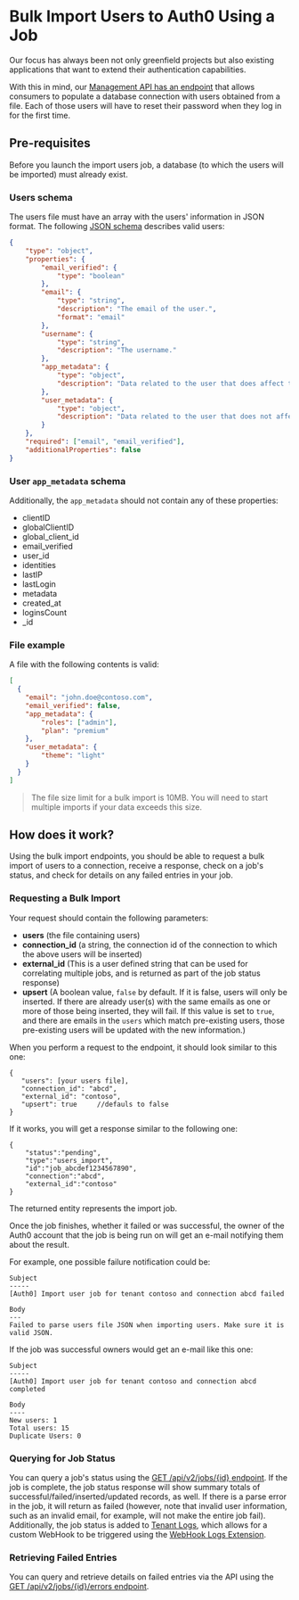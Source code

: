 # Bulk Import Users to Auth0 Using a Job

Our focus has always been not only greenfield projects but also existing applications that want to extend their authentication capabilities.

With this in mind, our [Management API has an endpoint](/api/management/v2#!/Jobs/post_users_imports) that allows consumers to populate a database connection with users obtained from a file. Each of those users will have to reset their password when they log in for the first time.

## Pre-requisites

Before you launch the import users job, a database (to which the users will be imported) must already exist.

### Users schema
The users file must have an array with the users' information in JSON format. The following [JSON schema](http://json-schema.org) describes valid users:

```json
{
    "type": "object",
    "properties": {
        "email_verified": {
            "type": "boolean"
        },
        "email": {
            "type": "string",
            "description": "The email of the user.",
            "format": "email"
        },
        "username": {
            "type": "string",
            "description": "The username."
        },
        "app_metadata": {
            "type": "object",
            "description": "Data related to the user that does affect the application's core functionality."
        },
        "user_metadata": {
            "type": "object",
            "description": "Data related to the user that does not affect the application's core functionality."
        }
    },
    "required": ["email", "email_verified"],
    "additionalProperties": false
}
```

### User `app_metadata` schema

Additionally, the `app_metadata` should not contain any of these properties:

* clientID
* globalClientID
* global_client_id
* email_verified
* user_id
* identities
* lastIP
* lastLogin
* metadata
* created_at
* loginsCount
* _id

### File example

A file with the following contents is valid:

```json
[
  {
    "email": "john.doe@contoso.com",
    "email_verified": false,
    "app_metadata": {
        "roles": ["admin"],
        "plan": "premium"
    },
    "user_metadata": {
        "theme": "light"
    }
  }
]
```

> The file size limit for a bulk import is 10MB. You will need to start multiple imports if your data exceeds this size.

## How does it work?

Using the bulk import endpoints, you should be able to request a bulk import of users to a connection, receive a response, check on a job's status, and check for details on any failed entries in your job.

### Requesting a Bulk Import

Your request should contain the following parameters:
* **users** (the file containing users)
* **connection_id** (a string, the connection id of the connection to which the above users will be inserted)
* **external_id** (This is a user defined string that can be used for correlating multiple jobs, and is returned as part of the job status response)
* **upsert** (A boolean value, `false` by default. If it is false, users will only be inserted. If there are already user(s) with the same emails as one or more of those being inserted, they will fail. If this value is set to `true`, and there are emails in the `users` which match pre-existing users, those pre-existing users will be updated with the new information.)

When you perform a request to the endpoint, it should look similar to this one:

 ```
{
    "users": [your users file],
    "connection_id": "abcd",
    "external_id": "contoso",
    "upsert": true     //defauls to false
}
 ```

If it works, you will get a response similar to the following one:

```
{
    "status":"pending",
    "type":"users_import",
    "id":"job_abcdef1234567890",
    "connection":"abcd",
    "external_id":"contoso"
}
```

The returned entity represents the import job. 

Once the job finishes, whether it failed or was successful, the owner of the Auth0 account that the job is being run on will get an e-mail notifying them about the result.

For example, one possible failure notification could be:

```
Subject
-----
[Auth0] Import user job for tenant contoso and connection abcd failed

Body
---
Failed to parse users file JSON when importing users. Make sure it is valid JSON.
```

If the job was successful owners would get an e-mail like this one:

```
Subject
-----
[Auth0] Import user job for tenant contoso and connection abcd completed

Body
----
New users: 1
Total users: 15
Duplicate Users: 0
```

### Querying for Job Status

You can query a job's status using the [GET /api/v2/jobs/{id} endpoint](/api/management/v2#!/jobs/get_jobs_by_id). If the job is complete, the job status response will show summary totals of successful/failed/inserted/updated records, as well. If there is a parse error in the job, it will return as failed (however, note that invalid user information, such as an invalid email, for example, will not make the entire job fail). Additionally, the job status is added to [Tenant Logs](https://manage.auth0.com/#/logs), which allows for a custom WebHook to be triggered using the [WebHook Logs Extension](/extensions/management-api-webhooks).

### Retrieving Failed Entries

You can query and retrieve details on failed entries via the API using the [GET /api/v2/jobs/{id}/errors endpoint](/api/management/v2#!/Jobs/get_errors). 

